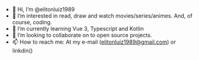 - 👋 Hi, I’m @elitonluiz1989
- 👀 I’m interested in read, draw and watch movies/series/animes. And, of course, coding.
- 🌱 I’m currently learning Vue 3, Typescript and Kotlin 
- 💞️ I’m looking to collaborate on to open source projects.
- 📫 How to reach me: At my e-mail (elitonluiz1989@gmail.com) or linkdin()

<!---
elitonluiz1989/elitonluiz1989 is a ✨ special ✨ repository because its `README.md` (this file) appears on your GitHub profile.
You can click the Preview link to take a look at your changes.
--->

